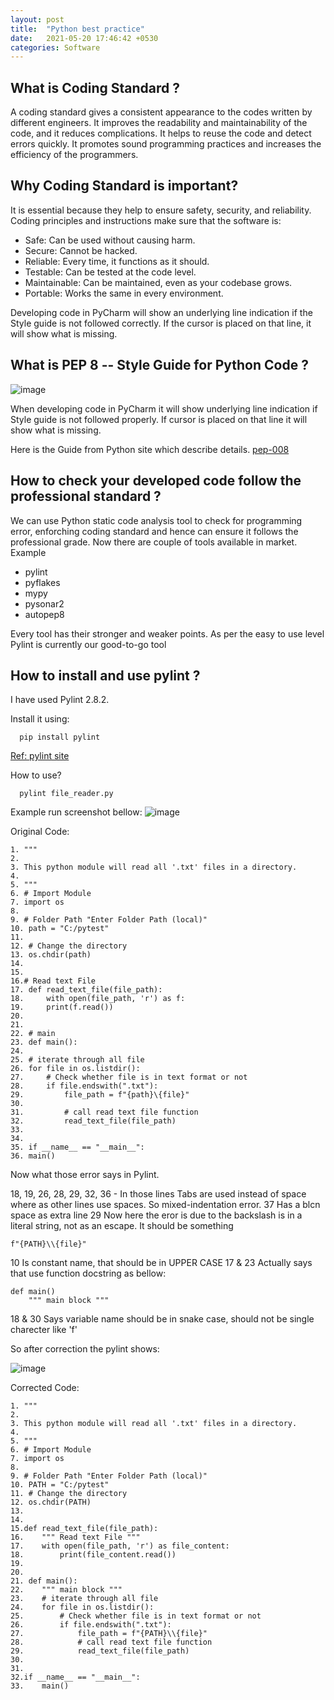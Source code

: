 ```yaml
---
layout: post
title:  "Python best practice"
date:   2021-05-20 17:46:42 +0530
categories: Software
---
```


## What is Coding Standard ?

A coding standard gives a consistent appearance to the codes written by different engineers. It improves the readability and maintainability of the code, and it reduces complications. It helps to reuse the code and detect errors quickly. It promotes sound programming practices and increases the efficiency of the programmers.

## Why Coding Standard is important?

It is essential because they help to ensure safety, security, and reliability. Coding principles and instructions make sure that the software is:

- Safe: Can be used without causing harm.
- Secure: Cannot be hacked.
- Reliable: Every time, it functions as it should.
- Testable: Can be tested at the code level.
- Maintainable: Can be maintained, even as your codebase grows.
- Portable: Works the same in every environment.

Developing code in PyCharm will show an underlying line indication if the Style guide is not followed correctly. If the cursor is placed on that line, it will show what is missing.

## What is PEP 8 -- Style Guide for Python Code ?

![image](https://user-images.githubusercontent.com/39100362/119229754-010a9c00-bb37-11eb-9041-f2c8a0c1fe70.png)

When developing code in PyCharm it will show underlying line indication if Style guide is not followed properly. If cursor is placed on that line it will show what is missing.

Here is the Guide from Python site which describe details. [pep-008](https://www.python.org/dev/peps/pep-0008/)

## How to check your developed code follow the professional standard ?

We can use Python static code analysis tool to check for programming error, enforching coding standard and hence can ensure it follows the professional grade. 
Now there are couple of tools available in market. Example 
- pylint
- pyflakes
- mypy
- pysonar2
- autopep8

Every tool has their stronger and weaker points.
As per the easy to use level Pylint is currently our good-to-go tool

## How to install and use pylint ?

I have used Pylint 2.8.2. 

Install it using:
```
  pip install pylint
```  
[Ref: pylint site](https://pypi.org/project/pylint/)

How to use?
```
  pylint file_reader.py
```
Example run screenshot bellow:
![image](https://user-images.githubusercontent.com/39100362/119237671-a3d51180-bb5b-11eb-830c-b36578bd152e.png)

Original Code:
```
1. """
2.
3. This python module will read all '.txt' files in a directory.
4. 
5. """
6. # Import Module
7. import os
8. 
9. # Folder Path "Enter Folder Path (local)"
10. path = "C:/pytest"
11. 
12. # Change the directory
13. os.chdir(path)
14.
15.
16.# Read text File
17. def read_text_file(file_path):
18. 	with open(file_path, 'r') as f:
19.		print(f.read())
20.
21.
22. # main
23. def main():
24.
25.	# iterate through all file
26.	for file in os.listdir():
27.		# Check whether file is in text format or not
28.		if file.endswith(".txt"):
29.			file_path = f"{path}\{file}"
30.
31.			# call read text file function
32.			read_text_file(file_path)
33.
34.
35. if __name__ == "__main__":
36.	main()
```
  

Now what those error says in Pylint.

18, 19, 26, 28, 29, 32, 36 - In those lines Tabs are used instead of space where as other lines use spaces. So mixed-indentation error.
37 Has a blcn space as extra line
29 Now here the eror is due to the backslash is in a literal string, not as an escape. It should be something 
```
f"{PATH}\\{file}"
```
10 Is constant name, that should be in UPPER CASE
17 & 23 Actually says that use function docstring as bellow:
```
def main()
    """ main block """
```
18 & 30 Says variable name should be in snake case, should not be single charecter like 'f'

So after correction the pylint shows:

![image](https://user-images.githubusercontent.com/39100362/119238952-5c528380-bb63-11eb-95aa-41b276378b99.png)

Corrected Code:
```
1. """
2. 
3. This python module will read all '.txt' files in a directory.
4. 
5. """
6. # Import Module
7. import os
8. 
9. # Folder Path "Enter Folder Path (local)"
10. PATH = "C:/pytest"
11. # Change the directory
12. os.chdir(PATH)
13.
14.
15.def read_text_file(file_path):
16.    """ Read text File """
17.    with open(file_path, 'r') as file_content:
18.        print(file_content.read())
19.
20.
21. def main():
22.    """ main block """
23.    # iterate through all file
24.    for file in os.listdir():
25.        # Check whether file is in text format or not
26.        if file.endswith(".txt"):
27.            file_path = f"{PATH}\\{file}"
28.            # call read text file function
29.            read_text_file(file_path)
30.
31.
32.if __name__ == "__main__":
33.    main()
```
